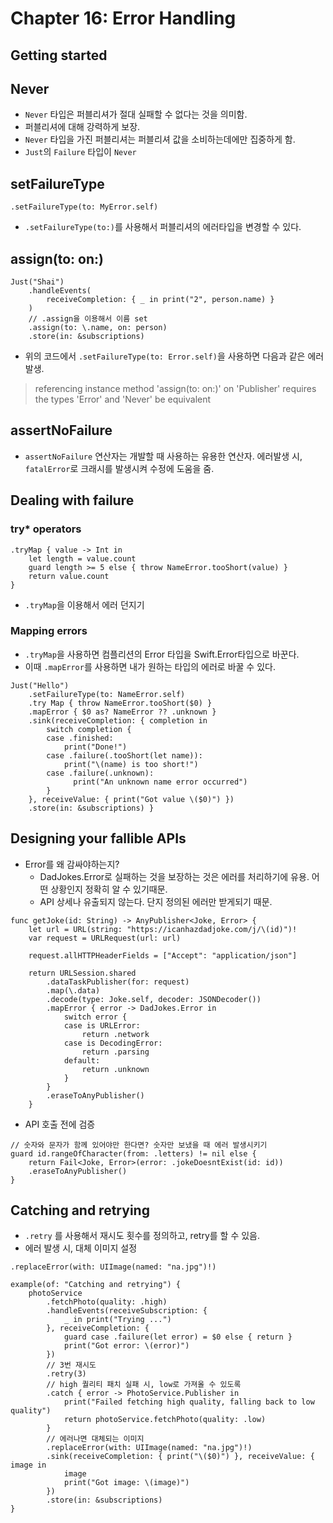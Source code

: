 # Chapter 16: Error Handling

## Getting started

## Never

* `Never` 타입은 퍼블리셔가 절대 실패할 수 없다는 것을 의미함.
* 퍼블리셔에 대해 강력하게 보장.
* `Never` 타입을 가진 퍼블리셔는 퍼블리셔 값을 소비하는데에만 집중하게 함.
* `Just`의 `Failure` 타입이 `Never`

## setFailureType

~~~
.setFailureType(to: MyError.self)
~~~
* `.setFailureType(to:)`를 사용해서 퍼블리셔의 에러타입을 변경할 수 있다.

## assign(to: on:)

~~~
Just("Shai") 
	.handleEvents(
		receiveCompletion: { _ in print("2", person.name) } 
	)
	// .assign을 이용해서 이름 set
	.assign(to: \.name, on: person)
	.store(in: &subscriptions)
~~~

* 위의 코드에서 `.setFailureType(to: Error.self)`을 사용하면 다음과 같은 에러 발생.
> referencing instance method 'assign(to: on:)' on 'Publisher' requires the types 'Error' and 'Never' be equivalent

## assertNoFailure

* `assertNoFailure` 연산자는 개발할 때 사용하는 유용한 연산자. 에러발생 시, `fatalError`로 크래시를 발생시켜 수정에 도움을 줌.

## Dealing with failure

### try* operators

~~~
.tryMap { value -> Int in
	let length = value.count
	guard length >= 5 else { throw NameError.tooShort(value) }
	return value.count 
}
~~~
* `.tryMap`을 이용해서 에러 던지기

### Mapping errors

* `.tryMap`을 사용하면 컴플리션의 Error 타입을 Swift.Error타입으로 바꾼다.
* 이때 `.mapError`를 사용하면 내가 원하는 타입의 에러로 바꿀 수 있다.

~~~
Just("Hello")
	.setFailureType(to: NameError.self)
	.try Map { throw NameError.tooShort($0) }
	.mapError { $0 as? NameError ?? .unknown }
	.sink(receiveCompletion: { completion in
		switch completion {
		case .finished:
			print("Done!")
		case .failure(.tooShort(let name)):
			print("\(name) is too short!")
		case .failure(.unknown):
			  print("An unknown name error occurred")
        }
	}, receiveValue: { print("Got value \($0)") })
	.store(in: &subscriptions) }
~~~

## Designing your fallible APIs

* Error를 왜 감싸야하는지?
  * DadJokes.Error로 실패하는 것을 보장하는 것은 에러를 처리하기에 유용. 어떤 상황인지 정확히 알 수 있기때문.
  * API 상세나 유출되지 않는다. 단지 정의된 에러만 받게되기 때문.

~~~
func getJoke(id: String) -> AnyPublisher<Joke, Error> {
	let url = URL(string: "https://icanhazdadjoke.com/j/\(id)")!
	var request = URLRequest(url: url)
	
	request.allHTTPHeaderFields = ["Accept": "application/json"]
	
    return URLSession.shared
		.dataTaskPublisher(for: request)
		.map(\.data)
        .decode(type: Joke.self, decoder: JSONDecoder())
        .mapError { error -> DadJokes.Error in
			switch error {
       		case is URLError:
	            return .network
        	case is DecodingError:
    	        return .parsing
	        default:
                return .unknown
            }
		}
        .eraseToAnyPublisher()
    }
~~~

* API 호출 전에 검증
~~~
// 숫자와 문자가 함께 있어야만 한다면? 숫자만 보냈을 때 에러 발생시키기
guard id.rangeOfCharacter(from: .letters) != nil else {
	return Fail<Joke, Error>(error: .jokeDoesntExist(id: id))
	.eraseToAnyPublisher()
}
~~~

## Catching and retrying

* `.retry` 를 사용해서 재시도 횟수를 정의하고, retry를 할 수 있음.
* 에러 발생 시, 대체 이미지 설정
~~~
.replaceError(with: UIImage(named: "na.jpg")!)
~~~

~~~
example(of: "Catching and retrying") {
	photoService
		.fetchPhoto(quality: .high)
	    .handleEvents(receiveSubscription: { 
			_ in print("Trying ...")
		}, receiveCompletion: {
        	guard case .failure(let error) = $0 else { return }
	        print("Got error: \(error)")
		})
		// 3번 재시도
	    .retry(3)
		// high 퀄리티 패치 실패 시, low로 가져올 수 있도록 
    	.catch { error -> PhotoService.Publisher in
        	print("Failed fetching high quality, falling back to low quality")
            return photoService.fetchPhoto(quality: .low)
    	}
		// 에러나면 대체되는 이미지
	    .replaceError(with: UIImage(named: "na.jpg")!)
    	.sink(receiveCompletion: { print("\($0)") }, receiveValue: { image in
	        image
    	    print("Got image: \(image)")
		})
		.store(in: &subscriptions)
}
~~~
